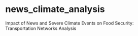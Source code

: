 # news_climate_analysis
Impact of News and Severe Climate Events on Food Security: Transportation Networks Analysis
